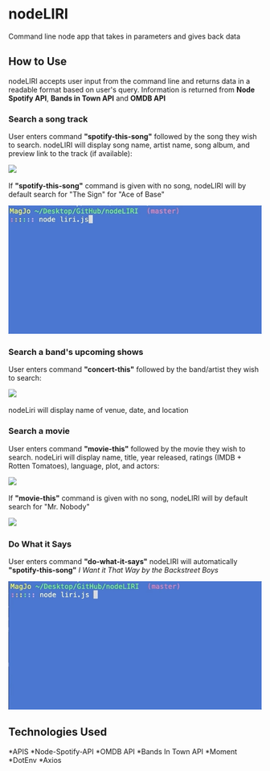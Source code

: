 # nodeLIRI
Command line node app that takes in parameters and gives back data

## How to Use
nodeLIRI accepts user input from the command line and returns data in a readable format based on user's query. Information is returned from **Node Spotify API**, **Bands in Town API** and **OMDB API**

### Search a song track
User enters command **"spotify-this-song"** followed by the song they wish to search.
nodeLIRI will display song name, artist name, song album, and preview link to the track (if available):

![](/images/spotify-tellitomyheart.gif)

If **"spotify-this-song"** command is given with no song, nodeLIRI will by default search for "The Sign" for "Ace of Base"

![](/images/spotify-default.gif)

### Search a band's upcoming shows
User enters command **"concert-this"** followed by the band/artist they wish to search:

![](/images/concert-this-larkin-poe.gif)

nodeLiri will display name of venue, date, and location

### Search a movie
User enters command **"movie-this"** followed by the movie they wish to search.
nodeLiri will display name, title, year released, ratings (IMDB + Rotten Tomatoes), language, plot, and actors:

![](/images/movie-this-drop-dead-gorgeous.gif)

If **"movie-this"** command is given with no song, nodeLIRI will by default search for "Mr. Nobody"

![](/images/movie-this-default)

### Do What it Says
User enters command **"do-what-it-says"**
nodeLIRI will automatically **"spotify-this-song"** _I Want it That Way by the Backstreet Boys_

![](/images/do-what-it-says.gif)

## Technologies Used
*APIS
    *Node-Spotify-API
    *OMDB API
    *Bands In Town API
*Moment
*DotEnv
*Axios



